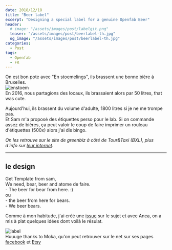 ```yaml
---
date: 2018/12/18
title: "Beer label"
excerpt: "Designing a special label for a genuine Openfab Beer"
header:
  # image: "/assets/images/post/labelgit.png"
  teaser: "/assets/images/post/beerlabel-th.jpg"
  og_image: "/assets/images/post/beerlabel-th.jpg"
categories:
  - Post
tags:
  - Openfab
  - FR
---
```


On est bon pote avec "En stoemelings", ils brassent une bonne bière à Bruxelles.  
![enstoem](https://user-images.githubusercontent.com/12049360/50169510-015f3700-02ee-11e9-97dd-6f6efb522adc.jpg)  
En 2016, nous partagions des locaux, ils brassaient alors par 50 litres, that was cute.  

Aujourd'hui, ils brassent du volume d'adulte, 1800 litres si je ne me trompe pas.  
Et Sam m'a proposé des étiquettes perso pour le lab. Si on commande assez de bières, ça peut valoir le coup de faire imprimer un rouleau d'étiquettes (500x) alors j'ai dis bingo.  


_On les retrouve sur le site de greenbiz à côté de Tour&Taxi (BXL), plus d'info sur [leur internet](http://enstoemelings.be/)._

----
## le design

Get Template from sam,   
We need, bear, beer and atome de faire.  
\- The beer for bear from here. :)  
ou  
\- the beer from here for bears.   
\- We beer bears.  

Comme à mon habitude, j'ai créé une [issue](https://github.com/nicolasdb/nicolasdb.github.io/issues/84) sur le sujet et avec Anca, on a mis à plat quelques idées dont voilà le résulat.    

![label](https://user-images.githubusercontent.com/12049360/50170078-5e0f2180-02ef-11e9-99a3-218becc8cae4.JPG)  
Huuuge thanks to Moka, qu'on peut retrouver sur le net sur ses pages [facebook](https://www.facebook.com/junglecyborg/) et [Etsy](https://www.etsy.com/fr/shop/JungleCyborg)
